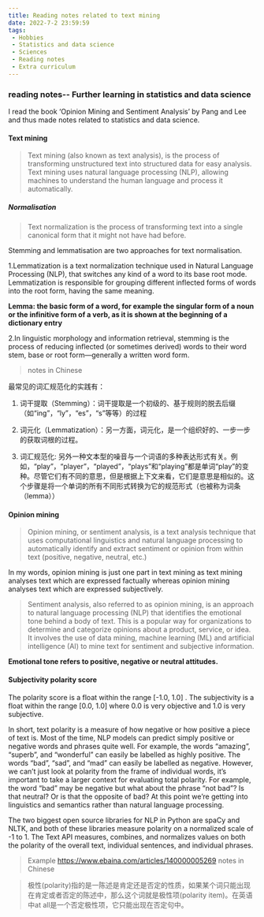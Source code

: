 ```yaml
---
title: Reading notes related to text mining
date: 2022-7-2 23:59:59
tags:
 - Hobbies
 - Statistics and data science
 - Sciences
 - Reading notes
 - Extra curriculum
---
```


### reading notes-- Further learning in statistics and data science 

I read the book ‘Opinion Mining and Sentiment Analysis’ by Pang and Lee and thus made notes related to statistics and data science. 

#### Text mining
> Text mining (also known as text analysis), is the process of transforming unstructured text into structured data for easy analysis. Text mining uses natural language processing (NLP), allowing machines to understand the human language and process it automatically.
##### Normalisation
>Text normalization is the process of transforming text into a single canonical form that it might not have had before.

Stemming and lemmatisation are two approaches for text normalisation.

1.Lemmatization is a text normalization technique used in Natural Language Processing (NLP), that switches any kind of a word to its base root mode. Lemmatization is responsible for grouping different inflected forms of words into the root form, having the same meaning.

**Lemma: the basic form of a word, for example the singular form of a noun or the infinitive form of a verb, as it is shown at the beginning of a dictionary entry**

2.In linguistic morphology and information retrieval, stemming is the process of reducing inflected (or sometimes derived) words to their word stem, base or root form—generally a written word form.

>notes in Chinese

最常见的词汇规范化的实践有：
 
1. 词干提取（Stemming）：词干提取是一个初级的、基于规则的脱去后缀（如“ing”，“ly”，“es”，“s”等等）的过程

2. 词元化（Lemmatization）：另一方面，词元化，是一个组织好的、一步一步的获取词根的过程。

3. 词汇规范化: 另外一种文本型的噪音与一个词语的多种表达形式有关。例如，“play”，“player”，“played”，“plays”和“playing”都是单词“play”的变种。尽管它们有不同的意思，但是根据上下文来看，它们是意思是相似的。这个步骤是将一个单词的所有不同形式转换为它的规范形式（也被称为词条（lemma））


#### Opinion mining
> Opinion mining, or sentiment analysis, is a text analysis technique that uses computational linguistics and natural language processing to automatically identify and extract sentiment or opinion from within text (positive, negative, neutral, etc.)

In my words, opinion mining is just one part in text mining as text mining analyses text which are expressed factually whereas opinion mining analyses text which are expressed subjectively.

> Sentiment analysis, also referred to as opinion mining, is an approach to natural language processing (NLP) that identifies the emotional tone behind a body of text. This is a popular way for organizations to determine and categorize opinions about a product, service, or idea. It involves the use of data mining, machine learning (ML) and artificial intelligence (AI) to mine text for sentiment and subjective information.

**Emotional tone refers to positive, negative or neutral attitudes.**

#### Subjectivity polarity score

The polarity score is a float within the range [-1.0, 1.0] . The subjectivity is a float within the range [0.0, 1.0] where 0.0 is very objective and 1.0 is very subjective. 

In short, text polarity is a measure of how negative or how positive a piece of text is.
Most of the time, NLP models can predict simply positive or negative words and phrases quite well. For example, the words “amazing”, “superb”, and “wonderful” can easily be labelled as highly positive. The words “bad”, “sad”, and “mad” can easily be labelled as negative. However, we can’t just look at polarity from the frame of individual words, it’s important to take a larger context for evaluating total polarity. For example, the word “bad” may be negative but what about the phrase “not bad”? Is that neutral? Or is that the opposite of bad? At this point we’re getting into linguistics and semantics rather than natural language processing.

The two biggest open source libraries for NLP in Python are spaCy and NLTK, and both of these libraries measure polarity on a normalized scale of -1 to 1. The Text API measures, combines, and normalizes values on both the polarity of the overall text, individual sentences, and individual phrases.

> Example https://www.ebaina.com/articles/140000005269
> notes in Chinese

> 极性(polarity)指的是一陈述是肯定还是否定的性质，如果某个词只能出现在肯定或者否定的陈述中，那么这个词就是极性项(polarity item)。在英语中at all是一个否定极性项，它只能出现在否定句中。
